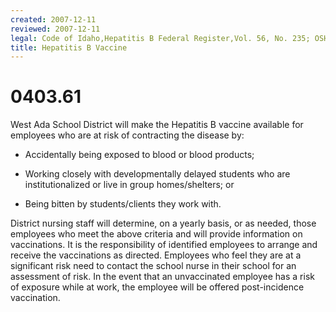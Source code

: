 ```yaml
---
created: 2007-12-11
reviewed: 2007-12-11
legal: Code of Idaho,Hepatitis B Federal Register,Vol. 56, No. 235; OSHA Rules,& Regulations p. 64175-64182,Vol. 56, No. 235; OSHA Rules,& Regulations p. 64175-64182,
title: Hepatitis B Vaccine
---
```


# 0403.61 

West Ada School District will make the Hepatitis B vaccine available for employees who are at risk of contracting the disease by:


- Accidentally being exposed to blood or blood products;


- Working closely with developmentally delayed students who are institutionalized or live in group homes/shelters; or


- Being bitten by students/clients they work with.

District nursing staff will determine, on a yearly basis, or as needed, those employees who meet the above criteria and will provide information on vaccinations. It is the responsibility of identified employees to arrange and receive the vaccinations as directed. Employees who feel they are at a significant risk need to contact the school nurse in their school for an assessment of risk. In the event that an unvaccinated employee has a risk of exposure while at work, the employee will be offered post-incidence vaccination.

